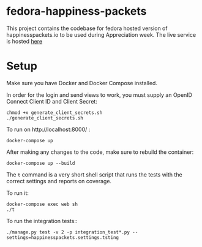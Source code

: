 # fedora-happiness-packets

This project contains the codebase for fedora hosted version of happinesspackets.io to be used during Appreciation week. The live service is hosted [here](http://happinesspackets.fedorainfracloud.org)

# Setup

Make sure you have Docker and Docker Compose installed.

In order for the login and send views to work, you must supply an OpenID Connect Client ID and Client Secret:

    chmod +x generate_client_secrets.sh 
    ./generate_client_secrets.sh 

To run on http://localhost:8000/ :

    docker-compose up

After making any changes to the code, make sure to rebuild the container:

    docker-compose up --build


The ``t`` command is a very short shell script that runs the tests with the correct settings and reports on coverage.

To run it:
    
    docker-compose exec web sh
    ./t

To run the integration tests::

    ./manage.py test -v 2 -p integration_test*.py --settings=happinesspackets.settings.tsting
